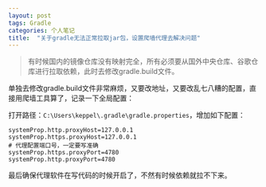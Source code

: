 ```yaml
---
layout: post
tags: Gradle
categories: 个人笔记
title:  "关于gradle无法正常拉取jar包，设置爬墙代理去解决问题"
---
```


> 有时候国内的镜像仓库没有映射完全，所有必须要从国外中央仓库、谷歌仓库进行拉取依赖，此时去修改gradle.build文件。

单独去修改gradle.build文件非常麻烦，又要改地址，又要改乱七八糟的配置，直接用爬墙工具算了，记录一下全局配置：

打开路径：`C:\Users\keppel\.gradle\gradle.properties`，增加如下配置：

```
systemProp.http.proxyHost=127.0.0.1
systemProp.https.proxyHost=127.0.0.1
# 代理配置端口号，一定要写准确
systemProp.https.proxyPort=4780         
systemProp.http.proxyPort=4780
```

最后确保代理软件在写代码的时候开启了，不然有时候依赖就拉不下来。